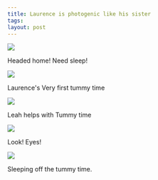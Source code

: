```yaml
---
title: Laurence is photogenic like his sister
tags: 
layout: post
---
```

<img src="http://photos.fuzzymonk.com/blog/image/595/IMG_6837.JPG" class="picture" />

Headed home!  Need sleep!



<img src="http://photos.fuzzymonk.com/blog/image/595/IMG_6843.JPG" class="picture" />

Laurence's Very first tummy time



<img src="http://photos.fuzzymonk.com/blog/image/595/IMG_6874.JPG" class="picture" />

Leah helps with Tummy time



<img src="http://photos.fuzzymonk.com/blog/image/595/IMG_6866.JPG" class="picture" />

Look! Eyes!



<img src="http://photos.fuzzymonk.com/blog/image/595/IMG_6855.JPG" class="picture" />

Sleeping off the tummy time.


